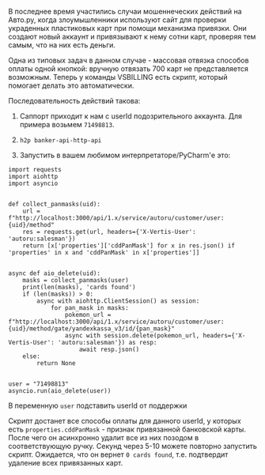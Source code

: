 В последнее время участились случаи мошеннеческих действий на Авто.ру, когда злоумышленники используют сайт для проверки украденных пластиковых карт при помощи механизма привязки.
Они создают новый аккаунт и привязывают к нему сотни карт, проверяя тем самым, что на них есть деньги.

Одна из типовых задач в данном случае - массовая отвязка способов оплаты одной кнопкой: вручную отвязать 700 карт не представляется возможным. Теперь у команды VSBILLING есть скрипт, который помогает делать это автоматически.

Последовательность действий такова:

1. Саппорт приходит к нам с userId подозрительного аккаунта. Для примера возьмем `71498813`.

2. `h2p banker-api-http-api`
3. Запустить в вашем любимом интерпретаторе/PyCharm'е это:
```(python)
import requests
import aiohttp
import asyncio


def collect_panmasks(uid):
    url = f"http://localhost:3000/api/1.x/service/autoru/customer/user:{uid}/method"
    res = requests.get(url, headers={'X-Vertis-User': 'autoru:salesman'})
    return [x['properties']['cddPanMask'] for x in res.json() if 'properties' in x and 'cddPanMask' in x['properties']]


async def aio_delete(uid):
    masks = collect_panmasks(user)
    print(len(masks), 'cards found')
    if (len(masks)) > 0:
        async with aiohttp.ClientSession() as session:
            for pan_mask in masks:
                pokemon_url = f"http://localhost:3000/api/1.x/service/autoru/customer/user:{uid}/method/gate/yandexkassa_v3/id/{pan_mask}"
                async with session.delete(pokemon_url, headers={'X-Vertis-User': 'autoru:salesman'}) as resp:
                    await resp.json()
    else:
        return None


user = "71498813"
asyncio.run(aio_delete(user))
```

В переменную `user` подставить userId от поддержки

Скрипт достанет все способы оплаты для данного userId, у которых есть `properties.cddPanMask` - признак привязанной банковской карты.
После чего он асинхронно удалит все из них позодом в соответствующую ручку.
Секунд через 5-10 можете повторно запустить скрипт. Ожидается, что он вернет `0 cards found`, т.е. подтвердит удаление всех привязанных карт.
